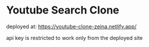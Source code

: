 # Youtube Search Clone

deployed at: https://youtube-clone-zeina.netlify.app/

api key is restricted to work only from the deployed site
